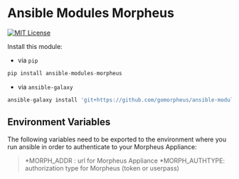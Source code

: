 # Ansible Modules Morpheus
[![MIT License](https://img.shields.io/badge/License-MIT-yellow.svg)](https://opensource.org/licenses/MIT)

Install this module:
* via `pip`
```python
pip install ansible-modules-morpheus
```
* via `ansible-galaxy`
```python
ansible-galaxy install 'git+https://github.com/gomorpheus/ansible-modules-morpheus.git'
```
## Environment Variables
The following variables need to be exported to the environment where you run ansible in order to authenticate to your Morpheus Appliance:
>*MORPH_ADDR : url for Morpheus Appliance
>*MORPH_AUTHTYPE: authorization type for Morpheus (token or userpass)